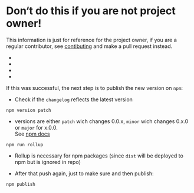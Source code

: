 
# Don‘t do this if you are not project owner!

This information is just for reference for the project owner,
if you are a regular contributor, see [contibuting](../CONTRIBUTING.md) and make a pull request instead.

-
-
-
-


If this was successful, the next step is to publish the new version on `npm`:

- Check if the `changelog` reflects the latest version

```
npm version patch
```
- versions are either `patch` wich changes 0.0.x, `minor` wich changes 0.x.0 or `major` for x.0.0.  
  See [npm docs](https://docs.npmjs.com/getting-started/publishing-npm-packages)  

```
npm run rollup
```
- Rollup is necessary for npm packages (since `dist` will be deployed to npm but is ignored in repo)

- After that push again, just to make sure and then publish:
```
npm publish
```
